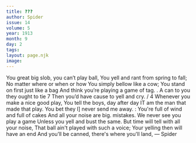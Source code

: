 ```yaml
---
title: ???
author: Spider
issue: 14
volume: 5
year: 1913
month: 9
day: 2
tags:
layout: page.njk
image:
---
```

You great big slob, you can’t play ball, You yell and rant from spring to fall; No matter where or when or how You simply bellow like a cow; You stand on first just like a bag And think you’re playing a game of tag. . A can to you they ought to tie 7 Then you’d have cause to yell and cry. / 4 Whenever you make a nice good play, You tell the boys, day after day IT am the man that made that play. You bet they I] never send me away. : You're full of wind and full of cakes And all your noise are big. mistakes. We never see you play a game Unless you yell and bust the same. But time will tell with all your noise, That ball ain't played with such a voice; Your yelling then will have an end And you’ll be canned, there's where you'll land, — Spider    




